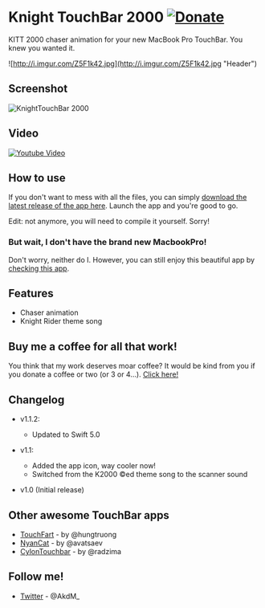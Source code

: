 # Knight TouchBar 2000 [![Donate](https://img.shields.io/badge/Donate-PayPal-green.svg)](https://PayPal.Me/AnthonyDaMota)

KITT 2000 chaser animation for your new MacBook Pro TouchBar. You knew you wanted it.

![http://i.imgur.com/Z5F1k42.jpg](http://i.imgur.com/Z5F1k42.jpg "Header")

## Screenshot

![KnightTouchBar 2000](screenshot.gif?raw=true "Screenshot")

## Video

[![Youtube Video](https://img.youtube.com/vi/aH_zhQm2_54/0.jpg)](https://youtu.be/aH_zhQm2_54)

## How to use

If you don't want to mess with all the files, you can simply [download the latest release of the app here][latest-release]. Launch the app and you're good to go.

Edit: not anymore, you will need to compile it yourself. Sorry!

### But wait, I don't have the brand new MacbookPro!

Don't worry, neither do I.
However, you can still enjoy this beautiful app by [checking this app][touchbar-launcher].

## Features

* Chaser animation
* Knight Rider theme song

## Buy me a coffee for all that work!

You think that my work deserves moar coffee? It would be kind from you if you donate a coffee or two (or 3 or 4…). [Click here!][paypal]

## Changelog

* v1.1.2:
	* Updated to Swift 5.0

* v1.1:
	* Added the app icon, way cooler now!
	* Switched from the K2000 ©ed theme song to the scanner sound
* v1.0 (Initial release)

## Other awesome TouchBar apps

* [TouchFart][touchfart] - by @hungtruong
* [NyanCat][nyancat] - by @avatsaev
* [CylonTouchbar][cylontouchbar] - by @radzima

## Follow me!

* [Twitter][anthony-twitter] - @AkdM_

[touchfart]: <https://github.com/hungtruong/TouchFart>
[nyancat]: <https://github.com/avatsaev/touchbar_nyancat>
[cylontouchbar]: <https://github.com/radzima/CylonTouchbar>
[latest-release]: <https://github.com/AkdM/KnightTouchBar2000/releases/latest>
[touchbar-launcher]: <https://github.com/zats/TouchBarLauncher>
[anthony-twitter]: <https://www.twitter.com/AkdM_>
[paypal]: <https://PayPal.Me/AnthonyDaMota>
